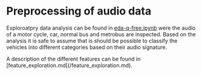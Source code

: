 # Preprocessing of audio data

Exploroatpry data analysis can be found in [eda-q-free.ipynb](/eda-q-free.ipynb) were the audio of a motor cycle, car, normal bus and metrobus are inspected. Based on the analysis it is safe to assume that is should be possible to classify the vehicles into different categories based on their audio signature. 

A description of the different features can be found in [feature_exploration.md[(/feature_exploration.md). 
